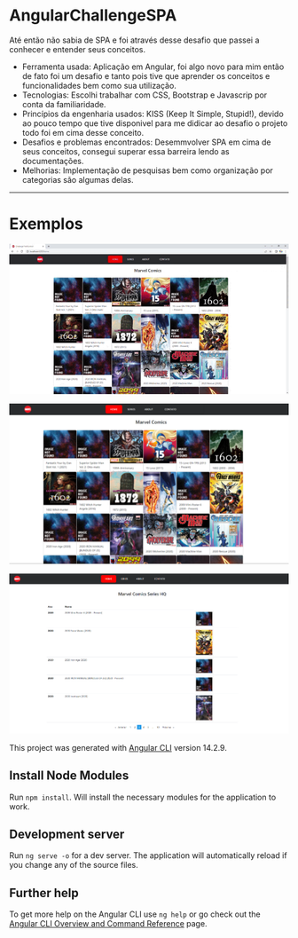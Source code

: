 # AngularChallengeSPA

Até então não sabia de SPA e foi através desse desafio que passei a conhecer e entender seus conceitos.

- Ferramenta usada: Aplicação em Angular, foi algo novo para mim então de fato foi um desafio e tanto pois tive que aprender os conceitos e funcionalidades bem como sua utilização.
- Tecnologias: Escolhi trabalhar com CSS, Bootstrap e Javascrip por conta da familiaridade.
- Princípios da engenharia usados: KISS (Keep It Simple, Stupid!), devido ao pouco tempo que tive disponivel para me didicar ao desafio o projeto todo foi em cima desse conceito.
- Desafios e problemas encontrados: Desemmvolver SPA em cima de seus conceitos, consegui superar essa barreira lendo as documentações.
- Melhorias: Implementação de pesquisas bem como organização por categorias são algumas delas.
----------

# Exemplos

<p>
  <img src="assets/animation.gif" width="855"/>
</p>

<p>
  <img src="assets/Home.png" width="855"/>
</p>

<p>
  <img src="assets/Series.png" width="855"/>
</p>

This project was generated with [Angular CLI](https://github.com/angular/angular-cli) version 14.2.9.

## Install Node Modules

Run `npm install`. Will install the necessary modules for the application to work. 

## Development server

Run `ng serve -o` for a dev server. The application will automatically reload if you change any of the source files.

## Further help

To get more help on the Angular CLI use `ng help` or go check out the [Angular CLI Overview and Command Reference](https://angular.io/cli) page.
